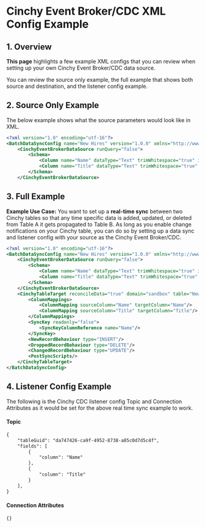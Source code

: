 # Cinchy Event Broker/CDC XML Config Example

## 1. **Overview**

**This page** highlights a few example XML configs that you can review when setting up your own Cinchy Event Broker/CDC data source.

You can review the source only example, the full example that shows both source and destination, and the listener config example.

## 2. Source Only Example

The below example shows what the source parameters would look like in XML.

```xml
<?xml version="1.0" encoding="utf-16"?>
<BatchDataSyncConfig name="New Hires" version="1.0.0" xmlns="http://www.cinchy.co">
    <CinchyEventBrokerDataSource runQuery="false">
        <Schema>
            <Column name="Name" dataType="Text" trimWhitespace="true" isMandatory="false" validateData="false"/>
            <Column name="Title" dataType="Text" trimWhitespace="true" isMandatory="false" validateData="false"/>
        </Schema>
    </CinchyEventBrokerDataSource>
```

## 3. Full Example

**Example Use Case:** You want to set up a **real-time sync** between two Cinchy tables so that any time specific data is added, updated, or deleted from Table A it gets propagated to Table B. As long as you enable change notifications on your Cinchy table, you can do so by setting up a data sync and listener config with your source as the Cinchy Event Broker/CDC.

```xml
<?xml version="1.0" encoding="utf-16"?>
<BatchDataSyncConfig name="New Hires" version="1.0.0" xmlns="http://www.cinchy.co">
    <CinchyEventBrokerDataSource runQuery="false">
        <Schema>
            <Column name="Name" dataType="Text" trimWhitespace="true" isMandatory="false" validateData="false"/>
            <Column name="Title" dataType="Text" trimWhitespace="true" isMandatory="false" validateData="false"/>
        </Schema>
    </CinchyEventBrokerDataSource>
    <CinchyTableTarget reconcileData="true" domain="sandbox" table="New Employees" suppressDuplicateErrors="false" degreeOfParallelism="1">
        <ColumnMappings>
            <ColumnMapping sourceColumn="Name" targetColumn="Name"/>
            <ColumnMapping sourceColumn="Title" targetColumn="Title"/>
        </ColumnMappings>
        <SyncKey readonly="false">
            <SyncKeyColumnReference name="Name"/>
        </SyncKey>
        <NewRecordBehaviour type="INSERT"/>
        <DroppedRecordBehaviour type="DELETE"/>
        <ChangedRecordBehaviour type="UPDATE"/>
        <PostSyncScripts/>
    </CinchyTableTarget>
</BatchDataSyncConfig>
```

## 4. Listener Config Example

The following is the Cinchy CDC listener config Topic and Connection Attributes as it would be set for the above real time sync example to work.

#### Topic

```xml
{
    "tableGuid": "da747426-ca9f-4952-8738-a85c0d7d5c4f",
    "fields": [
        {
            "column": "Name"
        },
        {
            "column": "Title"
        }
    ],
}
```

#### Connection Attributes

```
{}
```
